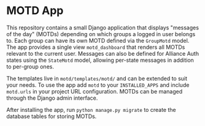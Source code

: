 # MOTD App

This repository contains a small Django application that displays
"messages of the day" (MOTDs) depending on which groups a logged in user
belongs to.  Each group can have its own MOTD defined via the `GroupMotd`
model.  The app provides a single view `motd_dashboard` that renders all
MOTDs relevant to the current user.  Messages can also be defined for
Alliance Auth states using the `StateMotd` model, allowing per-state
messages in addition to per-group ones.

The templates live in `motd/templates/motd/` and can be
extended to suit your needs.  To use the app add `motd` to your
`INSTALLED_APPS` and include `motd.urls` in your project URL
configuration.  MOTDs can be managed through the Django admin interface.

After installing the app, run `python manage.py migrate` to create the
database tables for storing MOTDs.
